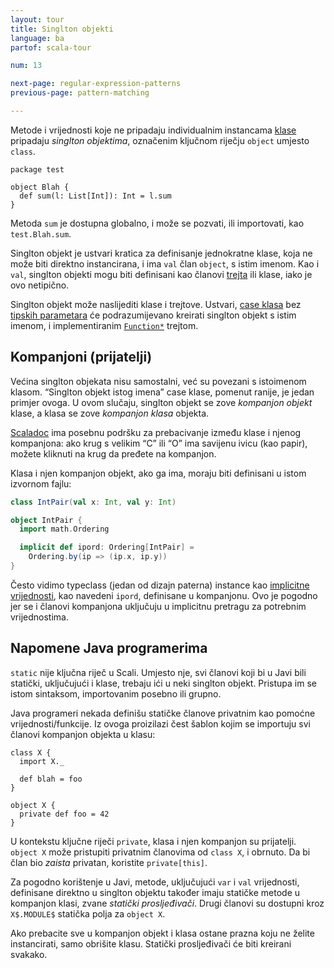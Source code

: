 ```yaml
---
layout: tour
title: Singlton objekti
language: ba
partof: scala-tour

num: 13

next-page: regular-expression-patterns
previous-page: pattern-matching

---
```


Metode i vrijednosti koje ne pripadaju individualnim instancama [klase](classes.html) pripadaju *singlton objektima*,
označenim ključnom riječju `object` umjesto `class`.

```
package test

object Blah {
  def sum(l: List[Int]): Int = l.sum
}
```

Metoda `sum` je dostupna globalno, i može se pozvati, ili importovati, kao `test.Blah.sum`.

Singlton objekt je ustvari kratica za definisanje jednokratne klase, koja ne može biti direktno instancirana,
i ima `val` član `object`, s istim imenom.
Kao i `val`, singlton objekti mogu biti definisani kao članovi [trejta](traits.html) ili klase, iako je ovo netipično.

Singlton objekt može naslijediti klase i trejtove.
Ustvari, [case klasa](case-classes.html) bez [tipskih parametara](generic-classes.html) 
će podrazumijevano kreirati singlton objekt s istim imenom,
i implementiranim [`Function*`](https://www.scala-lang.org/api/current/scala/Function1.html) trejtom.

## Kompanjoni (prijatelji) ##

Većina singlton objekata nisu samostalni, već su povezani s istoimenom klasom.
“Singlton objekt istog imena” case klase, pomenut ranije, je jedan primjer ovoga.
U ovom slučaju, singlton objekt se zove *kompanjon objekt* klase, a klasa se zove *kompanjon klasa* objekta.

[Scaladoc](/style/scaladoc.html) ima posebnu podršku za prebacivanje između klase i njenog kompanjona:
ako krug s velikim “C” ili “O” ima savijenu ivicu (kao papir), možete kliknuti na krug da pređete na kompanjon.

Klasa i njen kompanjon objekt, ako ga ima, moraju biti definisani u istom izvornom fajlu:

```scala mdoc
class IntPair(val x: Int, val y: Int)

object IntPair {
  import math.Ordering

  implicit def ipord: Ordering[IntPair] =
    Ordering.by(ip => (ip.x, ip.y))
}
```

Često vidimo typeclass (jedan od dizajn paterna) instance kao [implicitne vrijednosti](implicit-parameters.html), kao navedeni `ipord`,
definisane u kompanjonu.
Ovo je pogodno jer se i članovi kompanjona uključuju u implicitnu pretragu za potrebnim vrijednostima.

## Napomene Java programerima ##

`static` nije ključna riječ u Scali.
Umjesto nje, svi članovi koji bi u Javi bili statički, uključujući i klase, trebaju ići u neki singlton objekt.
Pristupa im se istom sintaksom, importovanim posebno ili grupno.

Java programeri nekada definišu statičke članove privatnim kao pomoćne vrijednosti/funkcije.
Iz ovoga proizilazi čest šablon kojim se importuju svi članovi kompanjon objekta u klasu:

```
class X {
  import X._

  def blah = foo
}

object X {
  private def foo = 42
}
```

U kontekstu ključne riječi `private`, klasa i njen kompanjon su prijatelji.
`object X` može pristupiti privatnim članovima od `class X`, i obrnuto.
Da bi član bio *zaista* privatan, koristite `private[this]`.

Za pogodno korištenje u Javi, metode, uključujući `var` i `val` vrijednosti, definisane direktno u singlton objektu
također imaju statičke metode u kompanjon klasi, zvane *statički prosljeđivači*.
Drugi članovi su dostupni kroz `X$.MODULE$` statička polja za `object X`.

Ako prebacite sve u kompanjon objekt i klasa ostane prazna koju ne želite instancirati, samo obrišite klasu.
Statički prosljeđivači će biti kreirani svakako.
